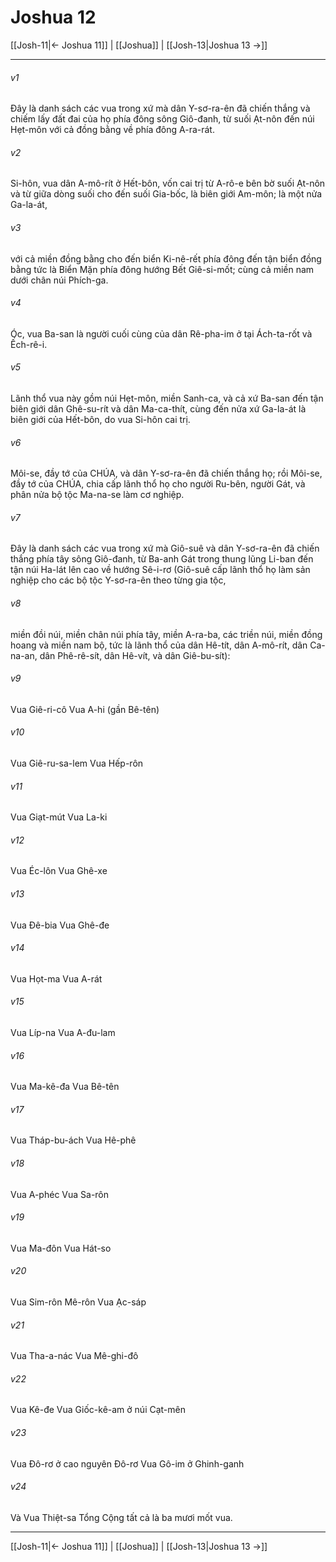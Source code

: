 # Joshua 12

[[Josh-11|← Joshua 11]] | [[Joshua]] | [[Josh-13|Joshua 13 →]]
***



###### v1 
Đây là danh sách các vua trong xứ mà dân Y-sơ-ra-ên đã chiến thắng và chiếm lấy đất đai của họ phía đông sông Giô-đanh, từ suối Ạt-nôn đến núi Hẹt-môn với cả đồng bằng về phía đông A-ra-rát. 

###### v2 
Si-hôn, vua dân A-mô-rít ở Hết-bôn, vốn cai trị từ A-rô-e bên bờ suối Ạt-nôn và từ giữa dòng suối cho đến suối Gia-bốc, là biên giới Am-môn; là một nửa Ga-la-át, 

###### v3 
với cả miền đồng bằng cho đến biển Ki-nê-rết phía đông đến tận biển đồng bằng tức là Biển Mặn phía đông hướng Bết Giê-si-mốt; cùng cả miền nam dưới chân núi Phích-ga. 

###### v4 
Óc, vua Ba-san là người cuối cùng của dân Rê-pha-im ở tại Ách-ta-rốt và Ếch-rê-i. 

###### v5 
Lãnh thổ vua này gồm núi Hẹt-môn, miền Sanh-ca, và cả xứ Ba-san đến tận biên giới dân Ghê-su-rít và dân Ma-ca-thít, cùng đến nửa xứ Ga-la-át là biên giới của Hết-bôn, do vua Si-hôn cai trị. 

###### v6 
Môi-se, đầy tớ của CHÚA, và dân Y-sơ-ra-ên đã chiến thắng họ; rồi Môi-se, đầy tớ của CHÚA, chia cấp lãnh thổ họ cho người Ru-bên, người Gát, và phân nửa bộ tộc Ma-na-se làm cơ nghiệp. 

###### v7 
Đây là danh sách các vua trong xứ mà Giô-suê và dân Y-sơ-ra-ên đã chiến thắng phía tây sông Giô-đanh, từ Ba-anh Gát trong thung lũng Li-ban đến tận núi Ha-lát lên cao về hướng Sê-i-rơ (Giô-suê cấp lãnh thổ họ làm sản nghiệp cho các bộ tộc Y-sơ-ra-ên theo từng gia tộc, 

###### v8 
miền đồi núi, miền chân núi phía tây, miền A-ra-ba, các triền núi, miền đồng hoang và miền nam bộ, tức là lãnh thổ của dân Hê-tít, dân A-mô-rít, dân Ca-na-an, dân Phê-rê-sít, dân Hê-vít, và dân Giê-bu-sít): 

###### v9 
Vua Giê-ri-cô Vua A-hi (gần Bê-tên) 

###### v10 
Vua Giê-ru-sa-lem Vua Hếp-rôn 

###### v11 
Vua Giạt-mút Vua La-ki 

###### v12 
Vua Éc-lôn Vua Ghê-xe 

###### v13 
Vua Đê-bia Vua Ghê-đe 

###### v14 
Vua Họt-ma Vua A-rát 

###### v15 
Vua Líp-na Vua A-đu-lam 

###### v16 
Vua Ma-kê-đa Vua Bê-tên 

###### v17 
Vua Tháp-bu-ách Vua Hê-phê 

###### v18 
Vua A-phéc Vua Sa-rôn 

###### v19 
Vua Ma-đôn Vua Hát-so 

###### v20 
Vua Sim-rôn Mê-rôn Vua Ạc-sáp 

###### v21 
Vua Tha-a-nác Vua Mê-ghi-đô 

###### v22 
Vua Kê-đe Vua Giốc-kê-am ở núi Cạt-mên 

###### v23 
Vua Đô-rơ ở cao nguyên Đô-rơ Vua Gô-im ở Ghinh-ganh 

###### v24 
Và Vua Thiệt-sa Tổng Cộng tất cả là ba mươi mốt vua.

***
[[Josh-11|← Joshua 11]] | [[Joshua]] | [[Josh-13|Joshua 13 →]]
